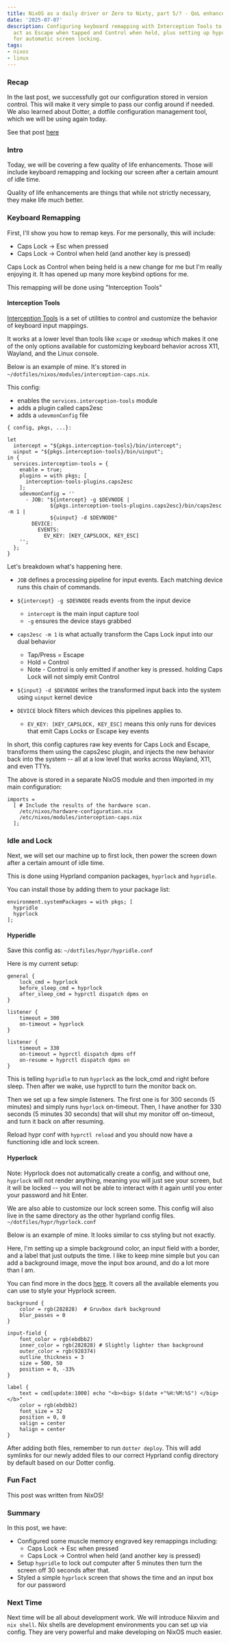 ```yaml
---
title: NixOS as a daily driver or Zero to Nixty, part 5/? - QoL enhancements
date: '2025-07-07'
description: Configuring keyboard remapping with Interception Tools to make Caps Lock
  act as Escape when tapped and Control when held, plus setting up hypridle and hyprlock
  for automatic screen locking.
tags:
- nixos
- linux
---
```


### Recap

In the last post, we successfully got our configuration stored in version control.
This will make it very simple to pass our config around if needed. We also
learned about Dotter, a dotfile configuration management tool, which we will
be using again today.

See that post [here](/blog/content/nixos-daily-driver-4)

### Intro

Today, we will be covering a few quality of life enhancements. Those will 
include keyboard remapping and locking our screen after a certain amount of 
idle time.

Quality of life enhancements are things that while not strictly necessary,
they make life much better.

### Keyboard Remapping

First, I'll show you how to remap keys. For me personally, this will include:
- Caps Lock -> Esc when pressed
- Caps Lock -> Control when held (and another key is pressed)

Caps Lock as Control when being held is a new change for me but I'm really 
enjoying it. It has opened up many more keybind options for me.

This remapping will be done using "Interception Tools"

#### Interception Tools

[Interception Tools](https://wiki.archlinux.org/title/Interception-tools) is a
set of utilities to control and customize the behavior of keyboard input
mappings.

It works at a lower level than tools like `xcape` or `xmodmap` which makes it
one of the only options available for customizing keyboard behavior across
X11, Wayland, and the Linux console.

Below is an example of mine. It's stored in
`~/dotfiles/nixos/modules/interception-caps.nix`.

This config:
- enables the `services.interception-tools` module
- adds a plugin called caps2esc
- adds a `udevmonConfig` file

```
{ config, pkgs, ...}:

let
  intercept = "${pkgs.interception-tools}/bin/intercept";
  uinput = "${pkgs.interception-tools}/bin/uinput";
in {
  services.interception-tools = {
    enable = true;
    plugins = with pkgs; [
      interception-tools-plugins.caps2esc
    ];
    udevmonConfig = ''
      - JOB: "${intercept} -g $DEVNODE |
              ${pkgs.interception-tools-plugins.caps2esc}/bin/caps2esc -m 1 |
              ${uinput} -d $DEVNODE"
        DEVICE:
          EVENTS:
            EV_KEY: [KEY_CAPSLOCK, KEY_ESC]
    '';
  };
}
```

Let's breakdown what's happening here.

- `JOB` defines a processing pipeline for input events. Each matching device runs
  this chain of commands.

- `${intercept} -g $DEVNODE` reads events from the input device
  - `intercept` is the main input capture tool
  - `-g` ensures the device stays grabbed

- `caps2esc -m 1` is what actually transform the Caps Lock input into our dual
  behavior
  - Tap/Press = Escape
  - Hold = Control
  - Note - Control is only emitted if another key is pressed. holding Caps Lock
  will not simply emit Control

- `${input} -d $DEVNODE` writes the transformed input back into the system using
  `uinput` kernel device

- `DEVICE` block filters which devices this pipelines applies to.
  - `EV_KEY: [KEY_CAPSLOCK, KEY_ESC]` means this only runs for devices that emit
  Caps Locks or Escape key events

In short, this config captures raw key events for Caps Lock and Escape,
transforms them using the caps2esc plugin, and injects the new behavior back
into the system -- all at a low level that works across Wayland, X11, and even
TTYs.

The above is stored in a separate NixOS module and then imported in my main
configuration:

```
imports =
  [ # Include the results of the hardware scan.
    /etc/nixos/hardware-configuration.nix
    /etc/nixos/modules/interception-caps.nix
  ];
```

### Idle and Lock

Next, we will set our machine up to first lock, then power the screen down after
a certain amount of idle time.

This is done using Hyprland companion packages, `hyprlock` and `hypridle`.

You can install those by adding them to your package list:

```
environment.systemPackages = with pkgs; [
  hypridle
  hyprlock
];
```

#### Hyperidle

Save this config as:
`~/dotfiles/hypr/hypridle.conf`

Here is my current setup:

```
general {
    lock_cmd = hyprlock
    before_sleep_cmd = hyprlock
    after_sleep_cmd = hyprctl dispatch dpms on
}

listener {
    timeout = 300
    on-timeout = hyprlock
}

listener {
    timeout = 330
    on-timeout = hyprctl dispatch dpms off
    on-resume = hyprctl dispatch dpms on
}

```

This is telling `hypridle` to run `hyprlock` as the lock_cmd and right before sleep.
Then after we wake, use hyprctl to turn the monitor back on.

Then we set up a few simple listeners. The first one is for 300 seconds (5
minutes) and simply runs `hyprlock` on-timeout. Then, I have another for 330
seconds (5 minutes 30 seconds) that will shut my monitor off on-timeout, and turn
it back on after resuming.

Reload hypr conf with `hyprctl reload` and you should now have a functioning
idle and lock screen.

#### Hyperlock

Note: Hyprlock does not automatically create a config, and without one,
`hyprlock` will not render anything, meaning you will just see your screen, but
it will be locked -- you will not be able to interact with it again until you
enter your password and hit Enter.

We are also able to customize our lock screen some. This config will also
live in the same directory as the other hyprland config files.
`~/dotfiles/hypr/hyprlock.conf`

Below is an example of mine. It looks similar to css styling but not exactly.

Here, I'm setting up a simple background color, an input field with a border,
and a label that just outputs the time. I like to keep mine simple but you can
add a background image, move the input box around, and do a lot more than I am.

You can find more in the docs
[here](https://wiki.hypr.land/Hypr-Ecosystem/hyprlock/). It covers all the
available elements you can use to style your Hyprlock screen.

```
background {
    color = rgb(282828)  # Gruvbox dark background
    blur_passes = 0
}

input-field {
    font_color = rgb(ebdbb2)
    inner_color = rgb(282828) # Slightly lighter than background
    outer_color = rgb(928374)
    outline_thickness = 3
    size = 500, 50
    position = 0, -33%
}

label {
    text = cmd[update:1000] echo "<b><big> $(date +"%H:%M:%S") </big></b>"
    color = rgb(ebdbb2)
    font_size = 32
    position = 0, 0
    valign = center
    halign = center
}
```

After adding both files, remember to run `dotter deploy`. This will add symlinks
for our newly added files to our correct Hyprland config directory by default
based on our Dotter config.

### Fun Fact

This post was written from NixOS!

### Summary

In this post, we have:

- Configured some muscle memory engraved key remappings including:
  - Caps Lock -> Esc when pressed
  - Caps Lock -> Control when held (and another key is pressed)
- Setup `hypridle` to lock out computer after 5 minutes then turn the screen off
  30 seconds after that.
- Styled a simple `hyprlock` screen that shows the time and an input box for our
  password

### Next Time

Next time will be all about development work. We will introduce Nixvim and
`nix shell`. Nix shells are development environments you can set up via config.
They are very powerful and make developing on NixOS much easier.
